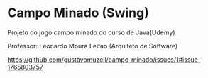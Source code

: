# Campo Minado (Swing)

Projeto do jogo campo minado do curso de Java(Udemy)

Professor: Leonardo Moura Leitao (Arquiteto de Software)

https://github.com/gustavomuzell/campo-minado/issues/1#issue-1765803757





